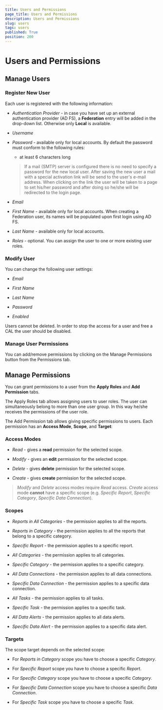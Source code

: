 ```yaml
---
title: Users and Permissions
page_title: Users and Permissions
description: Users and Permissions
slug: users
tags: users
published: True
position: 200
---
```


# Users and Permissions

## Manage Users

### Register New User

Each user is registered with the following information:

-   *Authentication Provider* - in case you have set up an external authentication provider (AD FS), a **Federation** entry will be added in the drop-down list. Otherwise only **Local** is available.

-   *Username*

-   *Password* - available only for local accounts. By default the password must conform to the following rules:

    -   at least 6 characters long
        
    > If a mail (SMTP) server is configured there is no need to specify a password for the new local user. After saving the new user a mail with a special activation link will be send to the user's e-mail address. When clicking on the link the user will be taken to a page to set his/her password and after doing so he/she will be redirected to the login page.

-   *Email*

-   *First Name* - available only for local accounts. When creating a Federation user, its names will be populated upon first login using AD FS.

-   *Last Name* - available only for local accounts.

-   *Roles* - optional. You can assign the user to one or more existing user roles.

### Modify User

You can change the following user settings:

-   *Email*

-   *First Name*

-   *Last Name*
    
-   *Password*
    
-   *Enabled*

Users cannot be deleted. In order to stop the access for a user and free a CAL the user should be disabled.

### Manage User Permissions

You can add/remove permissions by clicking on the Manage Permissions button from the Permissions tab.

## Manage Permissions

You can grant permissions to a user from the **Apply Roles** and **Add Permission** tabs.

The Apply Roles tab allows assigning users to user roles. The user can simultaneously belong to more than one user group. In this way he/she receives the permissions of the user role.

The Add Permission tab allows giving specific permissions to users. Each permission has an **Access Mode**, **Scope**, and **Target**:

### Access Modes

-   *Read* - gives a **read** permission for the selected scope.

-   *Modify* - gives an **edit** permission for the selected scope.

-   *Delete* - gives **delete** permission for the selected scope.

-   *Create* - gives **create** permission for the selected scope.

> *Modify* and *Delete* access modes require *Read* access. *Create* access mode **cannot** have a specific scope (e.g. *Specific Report*, *Specific Category*, *Specific Data Connection*).

### Scopes

-   *Reports in All Categories* - the permission applies to all the reports.

-   *Reports in Category* - the permission applies to all the reports that belong to a specific category.

-   *Specific Report* - the permission applies to a specific report.

-   *All Categories* - the permission applies to all categories.

-   *Specific Category* - the permission applies to a specific category.

-   *All Data Connections* - the permission applies to all data connections.

-   *Specific Data Connection* - the permission applies to a specific data connection.

-   *All Tasks* - the permission applies to all tasks.

-   *Specific Task* - the permission applies to a specific task.

-   *All Data Alerts* - the permission applies to all data alerts.

-   *Specific Data Alert* - the permission applies to a specific data alert.

### Targets

The scope target depends on the selected scope:

-   For *Reports in Category* scope you have to choose a specific *Category*.

-   For *Specific Report* scope you have to choose a specific *Report*.

-   For *Specific Category* scope you have to choose a specific *Category*.

-   For *Specific Data Connection* scope you have to choose a specific *Data Connection*.

-   For *Specific Task* scope you have to choose a specific *Task*.
